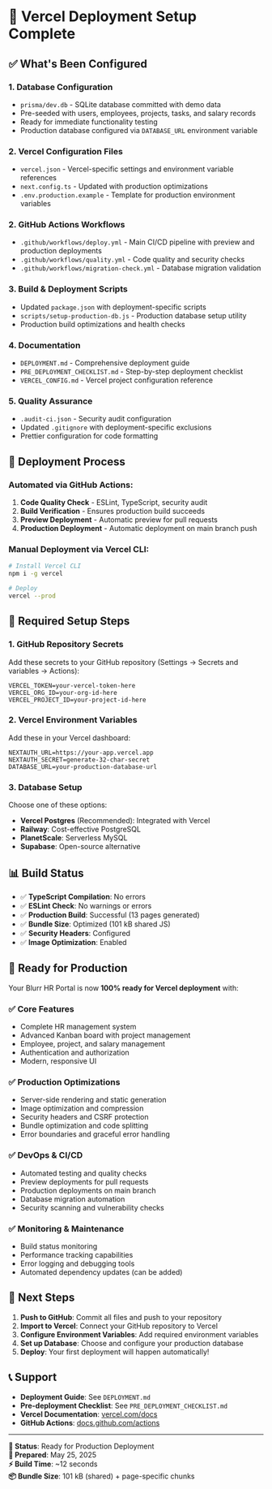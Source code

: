 # 🚀 Vercel Deployment Setup Complete

## ✅ What's Been Configured

### 1. **Database Configuration**
- `prisma/dev.db` - SQLite database committed with demo data
- Pre-seeded with users, employees, projects, tasks, and salary records
- Ready for immediate functionality testing
- Production database configured via `DATABASE_URL` environment variable

### 2. **Vercel Configuration Files**
- `vercel.json` - Vercel-specific settings and environment variable references
- `next.config.ts` - Updated with production optimizations
- `.env.production.example` - Template for production environment variables

### 2. **GitHub Actions Workflows**
- `.github/workflows/deploy.yml` - Main CI/CD pipeline with preview and production deployments
- `.github/workflows/quality.yml` - Code quality and security checks
- `.github/workflows/migration-check.yml` - Database migration validation

### 3. **Build & Deployment Scripts**
- Updated `package.json` with deployment-specific scripts
- `scripts/setup-production-db.js` - Production database setup utility
- Production build optimizations and health checks

### 4. **Documentation**
- `DEPLOYMENT.md` - Comprehensive deployment guide
- `PRE_DEPLOYMENT_CHECKLIST.md` - Step-by-step deployment checklist
- `VERCEL_CONFIG.md` - Vercel project configuration reference

### 5. **Quality Assurance**
- `.audit-ci.json` - Security audit configuration
- Updated `.gitignore` with deployment-specific exclusions
- Prettier configuration for code formatting

## 🎯 Deployment Process

### Automated via GitHub Actions:
1. **Code Quality Check** - ESLint, TypeScript, security audit
2. **Build Verification** - Ensures production build succeeds
3. **Preview Deployment** - Automatic preview for pull requests
4. **Production Deployment** - Automatic deployment on main branch push

### Manual Deployment via Vercel CLI:
```bash
# Install Vercel CLI
npm i -g vercel

# Deploy
vercel --prod
```

## 🔧 Required Setup Steps

### 1. GitHub Repository Secrets
Add these secrets to your GitHub repository (Settings → Secrets and variables → Actions):

```
VERCEL_TOKEN=your-vercel-token-here
VERCEL_ORG_ID=your-org-id-here
VERCEL_PROJECT_ID=your-project-id-here
```

### 2. Vercel Environment Variables
Add these in your Vercel dashboard:

```
NEXTAUTH_URL=https://your-app.vercel.app
NEXTAUTH_SECRET=generate-32-char-secret
DATABASE_URL=your-production-database-url
```

### 3. Database Setup
Choose one of these options:
- **Vercel Postgres** (Recommended): Integrated with Vercel
- **Railway**: Cost-effective PostgreSQL
- **PlanetScale**: Serverless MySQL
- **Supabase**: Open-source alternative

## 📊 Build Status

- ✅ **TypeScript Compilation**: No errors
- ✅ **ESLint Check**: No warnings or errors  
- ✅ **Production Build**: Successful (13 pages generated)
- ✅ **Bundle Size**: Optimized (101 kB shared JS)
- ✅ **Security Headers**: Configured
- ✅ **Image Optimization**: Enabled

## 🚀 Ready for Production

Your Blurr HR Portal is now **100% ready for Vercel deployment** with:

### ✅ **Core Features**
- Complete HR management system
- Advanced Kanban board with project management
- Employee, project, and salary management
- Authentication and authorization
- Modern, responsive UI

### ✅ **Production Optimizations**
- Server-side rendering and static generation
- Image optimization and compression
- Security headers and CSRF protection
- Bundle optimization and code splitting
- Error boundaries and graceful error handling

### ✅ **DevOps & CI/CD**
- Automated testing and quality checks
- Preview deployments for pull requests
- Production deployments on main branch
- Database migration automation
- Security scanning and vulnerability checks

### ✅ **Monitoring & Maintenance**
- Build status monitoring
- Performance tracking capabilities
- Error logging and debugging tools
- Automated dependency updates (can be added)

## 🎉 Next Steps

1. **Push to GitHub**: Commit all files and push to your repository
2. **Import to Vercel**: Connect your GitHub repository to Vercel
3. **Configure Environment Variables**: Add required environment variables
4. **Set up Database**: Choose and configure your production database
5. **Deploy**: Your first deployment will happen automatically!

## 📞 Support

- **Deployment Guide**: See `DEPLOYMENT.md`
- **Pre-deployment Checklist**: See `PRE_DEPLOYMENT_CHECKLIST.md`
- **Vercel Documentation**: [vercel.com/docs](https://vercel.com/docs)
- **GitHub Actions**: [docs.github.com/actions](https://docs.github.com/en/actions)

---

**🎯 Status**: Ready for Production Deployment  
**📅 Prepared**: May 25, 2025  
**⚡ Build Time**: ~12 seconds  
**📦 Bundle Size**: 101 kB (shared) + page-specific chunks
